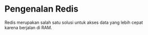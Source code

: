 # Pengenalan Redis
Redis merupakan salah satu solusi untuk akses data yang lebih cepat karena berjalan di RAM.
